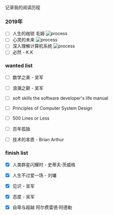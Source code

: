 记录我的阅读历程

### 2019年
- [ ] 人生的枷锁  毛姆 ![process](http://progressed.io/bar/15)
- [ ] 心灵的未来  ![process](http://progressed.io/bar/60)
- [ ] 深入理解计算机系统  ![process](http://progressed.io/bar/11) 
- [ ] 必然 - K.K 

### wanted list 
  
- [ ] 数学之美 - 吴军

- [ ] 浪潮之巅 - 吴军

- [ ] soft skills the software developer's life manual

- [ ] Principles of Computer System Design

- [ ] 500 Lines or Less

- [ ] 百年孤独

- [ ] 技术的本质 - Brian Arthur
  
### finish list

- [x] 人类群星闪耀时 - 史蒂夫·茨威格

- [x] 人生不过爱一场 - 刘墉   

- [x] 见识 - 吴军   

- [x] 态度 - 吴军

- [x] 自卑与超越  阿尔费雷德·阿德勒 
